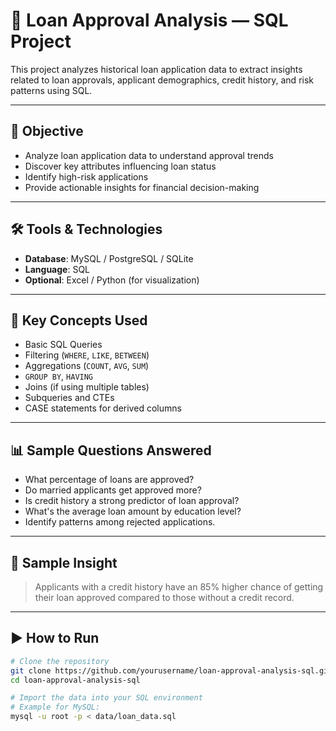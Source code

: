 # 🏦 Loan Approval Analysis — SQL Project

This project analyzes historical loan application data to extract insights related to loan approvals, applicant demographics, credit history, and risk patterns using SQL.

---

## 📌 Objective

- Analyze loan application data to understand approval trends
- Discover key attributes influencing loan status
- Identify high-risk applications
- Provide actionable insights for financial decision-making

---

## 🛠️ Tools & Technologies

- **Database**: MySQL / PostgreSQL / SQLite
- **Language**: SQL
- **Optional**: Excel / Python (for visualization)

---

## 🧠 Key Concepts Used

- Basic SQL Queries
- Filtering (`WHERE`, `LIKE`, `BETWEEN`)
- Aggregations (`COUNT`, `AVG`, `SUM`)
- `GROUP BY`, `HAVING`
- Joins (if using multiple tables)
- Subqueries and CTEs
- CASE statements for derived columns

---

## 📊 Sample Questions Answered

- What percentage of loans are approved?
- Do married applicants get approved more?
- Is credit history a strong predictor of loan approval?
- What's the average loan amount by education level?
- Identify patterns among rejected applications.

---

## 📝 Sample Insight

> Applicants with a credit history have an 85% higher chance of getting their loan approved compared to those without a credit record.

---

## ▶️ How to Run

```bash
# Clone the repository
git clone https://github.com/yourusername/loan-approval-analysis-sql.git
cd loan-approval-analysis-sql

# Import the data into your SQL environment
# Example for MySQL:
mysql -u root -p < data/loan_data.sql

